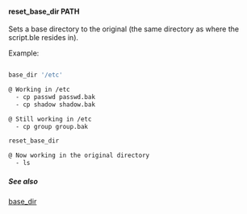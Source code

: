 #### reset_base_dir PATH

Sets a base directory to the original (the same directory as where the script.ble resides in).

Example:

```bash

base_dir '/etc'

@ Working in /etc
  - cp passwd passwd.bak
  - cp shadow shadow.bak

@ Still working in /etc
  - cp group group.bak

reset_base_dir

@ Now working in the original directory
  - ls

```

##### See also

[base_dir](base_dir.md)

